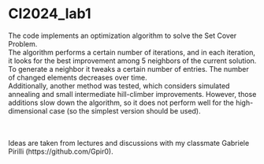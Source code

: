# CI2024_lab1
The code implements an optimization algorithm to solve the Set Cover Problem. <br>
  The algorithm performs a certain number of iterations, and in each iteration, it looks for the best improvement among 5 neighbors of the current solution. To generate a neighbor it tweaks a certain number of entries.  The number of changed elements decreases over time. <br>
  Additionally, another method was tested, which considers simulated annealing and small intermediate hill-climber improvements. However, those additions slow down the algorithm, so it does not perform well for the high-dimensional case (so the simplest version should be used).

  <br>
  <br>
Ideas are taken from lectures and discussions with my classmate Gabriele Pirilli (https://github.com/Gpir0).

